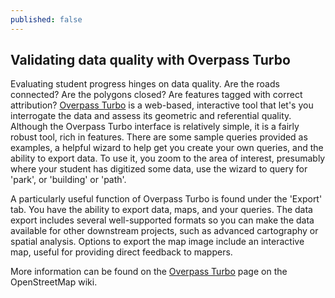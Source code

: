 ```yaml
---
published: false
---
```


## Validating data quality with Overpass Turbo

Evaluating student progress hinges on data quality. Are the roads connected? Are the polygons closed? Are features tagged with correct attribution? [Overpass Turbo](http://overpass-turbo.eu/) is a web-based, interactive tool that let's you interrogate the data and assess its geometric and referential quality. Although the Overpass Turbo interface is relatively simple, it is a fairly robust tool, rich in features. There are some sample queries provided as examples, a helpful wizard to help get you create your own queries, and the ability to export data. To use it, you zoom to the area of interest, presumably where your student has digitized some data, use the wizard to query for 'park', or 'building' or 'path'. 

A particularly useful function of Overpass Turbo is found under the 'Export' tab. You have the ability to export data, maps, and your queries. The data export includes several well-supported formats so you can make the data available for other downstream projects, such as advanced cartography or spatial analysis. Options to export the map image include an interactive map, useful for providing direct feedback to mappers. 

More information can be found on the [Overpass Turbo](http://wiki.openstreetmap.org/wiki/Overpass_turbo) page on the OpenStreetMap wiki.